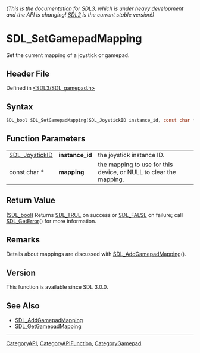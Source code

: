 ###### (This is the documentation for SDL3, which is under heavy development and the API is changing! [SDL2](https://wiki.libsdl.org/SDL2/) is the current stable version!)
# SDL_SetGamepadMapping

Set the current mapping of a joystick or gamepad.

## Header File

Defined in [<SDL3/SDL_gamepad.h>](https://github.com/libsdl-org/SDL/blob/main/include/SDL3/SDL_gamepad.h)

## Syntax

```c
SDL_bool SDL_SetGamepadMapping(SDL_JoystickID instance_id, const char *mapping);
```

## Function Parameters

|                                  |                 |                                                                   |
| -------------------------------- | --------------- | ----------------------------------------------------------------- |
| [SDL_JoystickID](SDL_JoystickID) | **instance_id** | the joystick instance ID.                                         |
| const char *                     | **mapping**     | the mapping to use for this device, or NULL to clear the mapping. |

## Return Value

([SDL_bool](SDL_bool)) Returns [SDL_TRUE](SDL_TRUE) on success or
[SDL_FALSE](SDL_FALSE) on failure; call [SDL_GetError](SDL_GetError)() for
more information.

## Remarks

Details about mappings are discussed with
[SDL_AddGamepadMapping](SDL_AddGamepadMapping)().

## Version

This function is available since SDL 3.0.0.

## See Also

- [SDL_AddGamepadMapping](SDL_AddGamepadMapping)
- [SDL_GetGamepadMapping](SDL_GetGamepadMapping)

----
[CategoryAPI](CategoryAPI), [CategoryAPIFunction](CategoryAPIFunction), [CategoryGamepad](CategoryGamepad)

